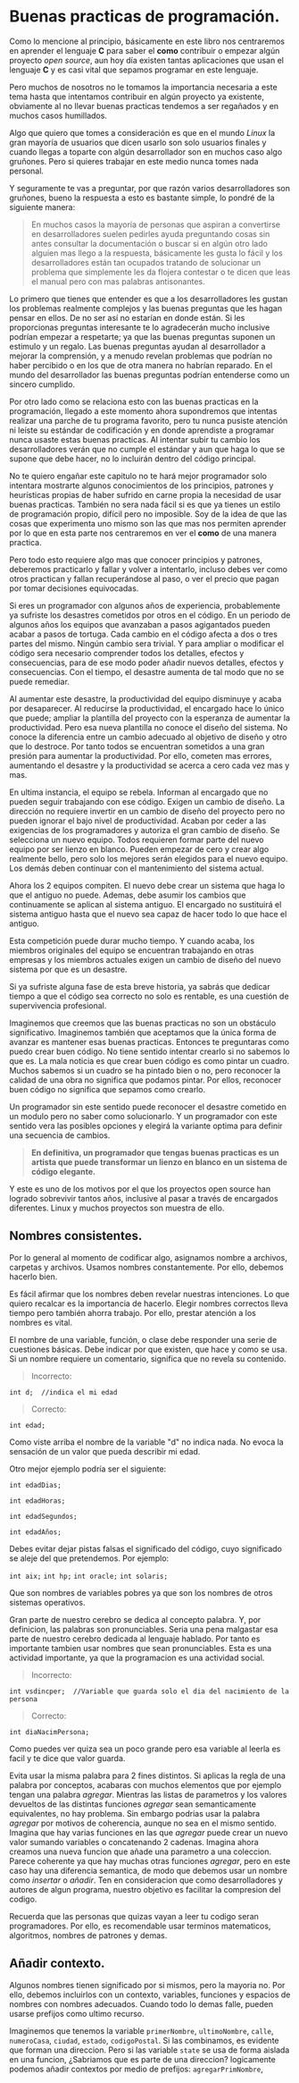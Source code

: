 # Buenas practicas de programación.
Como lo mencione al principio, básicamente en este libro nos centraremos en aprender el lenguaje **C** para saber el **como** contribuir o empezar algún proyecto *open source*, aun hoy día existen tantas aplicaciones que usan el lenguaje **C** y es casi vital que sepamos programar en este lenguaje.

Pero muchos de nosotros no le tomamos la importancia necesaria a este tema hasta que intentamos contribuir en algún proyecto ya existente, obviamente al no llevar buenas practicas tendemos a ser regañados y en muchos casos humillados.

Algo que quiero que tomes a consideración es que en el mundo *Linux* la gran mayoría de usuarios que dicen usarlo son solo usuarios finales y cuando llegas a toparte con algún desarrollador son en muchos caso algo gruñones. Pero si quieres trabajar en este medio nunca tomes nada personal.

Y seguramente te vas a preguntar, por que razón varios desarrolladores son gruñones, bueno la respuesta a esto es bastante simple, lo pondré de la siguiente manera:

> En muchos casos la mayoría de personas que aspiran a convertirse en desarrolladores suelen pedirles ayuda preguntando cosas sin antes consultar la documentación o buscar si en algún otro lado alguien mas llego a la respuesta, básicamente les gusta lo fácil y los desarrolladores están tan ocupados tratando de solucionar un problema que simplemente les da flojera contestar o te dicen que leas el manual pero con mas palabras antisonantes.

Lo primero que tienes que entender es que a los desarrolladores les gustan los problemas realmente complejos y las buenas preguntas que les hagan pensar en ellos. De no ser así no estarían en donde están. Si les proporcionas preguntas interesante te lo agradecerán mucho inclusive podrían empezar a respetarte; ya que las buenas preguntas suponen un estimulo y un regalo. Las buenas preguntas ayudan al desarrollador a mejorar la comprensión, y a menudo revelan problemas que podrían no haber percibido o en los que de otra manera no habrían reparado. En el mundo del desarrollador las buenas preguntas podrían entenderse como un sincero cumplido.

Por otro lado como se relaciona esto con las buenas practicas en la programación, llegado a este momento ahora supondremos que intentas realizar una parche de tu programa favorito, pero tu nunca pusiste atención ni leíste su estándar de codificación y en donde aprendiste a programar nunca usaste estas buenas practicas. Al intentar subir tu cambio los desarrolladores verán que no cumple el estándar y aun que haga lo que se supone que debe hacer, no lo incluirán dentro del código principal.

No te quiero engañar este capitulo no te hará mejor programador solo intentara mostrarte algunos conocimientos de los principios, patrones y heurísticas propias de haber sufrido en carne propia la necesidad de usar buenas practicas. También no sera nada fácil si es que ya tienes un estilo de programación propio, difícil pero no imposible. Soy de la idea de que las cosas que experimenta uno mismo son las que mas nos permiten aprender por lo que en esta parte nos centraremos en ver el **como** de una manera practica.

Pero todo esto requiere algo mas que conocer principios y patrones, deberemos practicarlo y fallar y volver a intentarlo, incluso debes ver como otros practican y fallan recuperándose al paso, o ver el precio que pagan por tomar decisiones equivocadas.

Si eres un programador con algunos años de experiencia, probablemente ya sufriste los desastres cometidos por otros en el código. En un periodo de algunos años los equipos que avanzaban a pasos agigantados pueden acabar a pasos de tortuga. Cada cambio en el código afecta a dos o tres partes del mismo. Ningún cambio sera trivial. Y para ampliar o modificar el código sera necesario comprender todos los detalles, efectos y consecuencias, para de ese modo poder añadir nuevos detalles, efectos y consecuencias. Con el tiempo, el desastre aumenta de tal modo que no se puede remediar.

Al aumentar este desastre, la productividad del equipo disminuye y acaba por desaparecer. Al reducirse la productividad, el encargado hace lo único que puede; ampliar la plantilla del proyecto con la esperanza de aumentar la productividad. Pero esa nueva plantilla no conoce el diseño del sistema. No conoce la diferencia entre un cambio adecuado al objetivo de diseño y otro que lo destroce. Por tanto todos se encuentran sometidos a una gran presión para aumentar la productividad. Por ello, cometen mas errores, aumentando el desastre y la productividad se acerca a cero cada vez mas y mas.

En ultima instancia, el equipo se rebela. Informan al encargado que no pueden seguir trabajando con ese código. Exigen un cambio de diseño. La dirección no requiere invertir en un cambio de diseño del proyecto pero no pueden ignorar el bajo nivel de productividad. Acaban por ceder a las exigencias de los programadores y autoriza el gran cambio de diseño. Se selecciona un nuevo equipo. Todos requieren formar parte del nuevo equipo por ser lienzo en blanco. Pueden empezar de cero y crear algo realmente bello, pero solo los mejores serán elegidos para el nuevo equipo. Los demás deben continuar con el mantenimiento del sistema actual.

Ahora los 2 equipos compiten. El nuevo debe crear un sistema que haga lo que el antiguo no puede. Ademas, debe asumir los cambios que continuamente se aplican al sistema antiguo. El encargado no sustituirá el sistema antiguo hasta que el nuevo sea capaz de hacer todo lo que hace el antiguo.

Esta competición puede durar mucho tiempo. Y cuando acaba, los miembros originales del equipo se encuentran trabajando en otras empresas y los miembros actuales exigen un cambio de diseño del nuevo sistema por que es un desastre.

Si ya sufriste alguna fase de esta breve historia, ya sabrás que dedicar tiempo a que el código sea correcto no solo es rentable, es una cuestión de supervivencia profesional.

Imaginemos que creemos que las buenas practicas no son un obstáculo significativo. Imaginemos también que aceptamos que la única forma de avanzar es mantener esas buenas practicas. Entonces te preguntaras como puedo crear buen código. No tiene sentido intentar crearlo si no sabemos lo que es. La mala noticia es que crear buen código  es como pintar un cuadro. Muchos sabemos si un cuadro se ha pintado bien o no, pero reconocer la calidad de una obra no significa que podamos pintar. Por ellos, reconocer buen código no significa que sepamos como crearlo.

Un programador sin este sentido puede reconocer el desastre cometido en un modulo pero no saber como solucionarlo. Y un programador con este sentido vera las posibles opciones y elegirá la variante optima para definir una secuencia de cambios.

> **En definitiva, un programador que tengas buenas practicas es un artista que puede transformar un lienzo en blanco en un sistema de código elegante.** 

Y este es uno de los motivos por el que los proyectos open source han logrado sobrevivir tantos años, inclusive al pasar a través de encargados diferentes. Linux y muchos proyectos son muestra de ello.

## Nombres consistentes.
Por lo general al momento de codificar algo, asignamos nombre a archivos, carpetas y archivos. Usamos nombres constantemente. Por ello, debemos hacerlo bien. 

Es fácil afirmar que los nombres deben revelar nuestras intenciones. Lo que quiero recalcar es la importancia de hacerlo. Elegir nombres correctos lleva tiempo pero también ahorra trabajo. Por ello, prestar atención a los nombres es vital.

El nombre de una variable, función, o clase debe responder una serie de cuestiones básicas. Debe indicar por que existen, que hace y como se usa. Si un nombre requiere un comentario, significa que no revela su contenido.

> Incorrecto:

`int d;  //indica el mi edad`

> Correcto:

`int edad;`

Como viste arriba el nombre de la variable "d" no indica nada. No evoca la sensación de un valor que pueda describir mi edad.

Otro mejor ejemplo podría ser el siguiente:

`int edadDias;`

`int edadHoras;`

`int edadSegundos;`

`int edadAños;`

Debes evitar dejar pistas falsas el significado del código, cuyo significado se aleje del que pretendemos. Por ejemplo:

`int aix;`
`int hp;`
`int oracle;`
`int solaris;`
 
Que son nombres de variables pobres ya que son los nombres de otros sistemas operativos. 

Gran parte de nuestro cerebro se dedica al concepto palabra. Y, por definicion, las palabras son pronunciables. Seria una pena malgastar esa parte de nuestro cerebro dedicada al lenguaje hablado. Por tanto es importante tambien usar nombres que sean pronunciables. Esta es una actividad importante, ya que la programacion es una actividad social.

> Incorrecto:

`int vsdincper;  //Variable que guarda solo el dia del nacimiento de la persona `

> Correcto:

`int diaNacimPersona;`

Como puedes ver quiza sea un poco grande pero esa variable al leerla es facil y te dice que valor guarda.

Evita usar la misma palabra para 2 fines distintos. Si aplicas la regla de una palabra por conceptos, acabaras con muchos elementos que por ejemplo tengan una palabra *agregar*. Mientras las listas de parametros y los valores devueltos de las distintas funciones *agregar* sean semanticamente equivalentes, no hay problema. Sin embargo podrias usar la palabra *agregar* por motivos de coherencia, aunque no sea en el mismo sentido. Imagina que hay varias funciones en las que *agregar* puede crear un nuevo valor sumando variables o concatenando 2 cadenas. Imagina ahora creamos una nueva funcion que añade una parametro a una coleccion. Parece coherente ya que hay muchas otras funciones *agregar*, pero en este caso hay una diferencia semantica, de modo que debemos usar un nombre como *insertar* o *añadir*. Ten en consideracion que como desarrolladores y autores de algun programa, nuestro objetivo es facilitar la compresion del codigo.
  
Recuerda que las personas que quizas vayan a leer tu codigo seran programadores. Por ello, es recomendable usar terminos matematicos, algoritmos, nombres de patrones y demas. 

## Añadir contexto.
Algunos nombres tienen significado por si mismos, pero la mayoria no. Por ello, debemos incluirlos con un contexto, variables, funciones y espacios de nombres con nombres adecuados.
Cuando todo lo demas falle, pueden usarse prefijos como ultimo recurso.

Imaginemos que tenemos la variable `primerNombre`, `ultimoNombre`, `calle`, `numeroCasa`, `ciudad`, `estado`, `codigoPostal`. Si las combinamos, es evidente que forman una direccion. Pero si las variable `state` se usa de forma aislada en una funcion, ¿Sabriamos que es parte de una direccion? logicamente podemos añadir contextos por medio de prefijos: `agregarPrimNombre`,   
  
  
  
  
  








